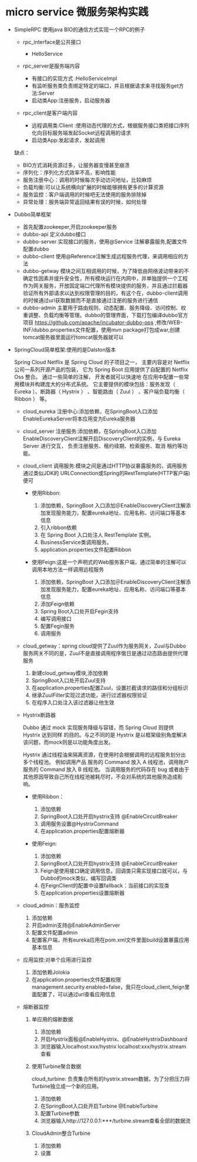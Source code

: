 # micro service 微服务架构实践

* SimpleRPC 使用java BIO的通信方式实现一个RPC的例子
	
	* rpc_interface是公共接口
	
		* HelloService
	* rpc_server是服务端内容
	
		* 有接口的实现方式 :HelloServiceImpl
		* 有监听服务类负责绑定特定的端口，并且根据请求来寻找服务get方法:Server
		* 启动类App:注册服务，启动服务器	
	* rpc_client是客户端内容
	
		* 远程调用类:Client<T> :使用动态代理的方式，根据服务接口类把接口序列化向目标服务端发起Socket远程调用的请求
		* 启动类App:发起请求，发起调用

	缺点：
	
	* BIO方式消耗资源过多，让服务器变慢甚至崩溃
	* 序列化：序列化方式效率不高，影响性能
	* 服务注册中心：调用的时候每次手动访问地址，比较麻烦
	* 负载均衡:可以让系统横向扩展的时候能够拥有更多的计算资源
	* 服务监控：客户端调用的时候吧无法使用的服务排除掉
	* 异常处理：服务端异常返回结果有误的时候，如何处理

* Dubbo简单框架

	* 首先配置zookeeper,开启zookeeper服务
	* dubbo-api 定义dubbo接口
	* dubbo-server 实现接口的服务，使用@Service 注解暴露服务,配置文件配置dubbo
	* dubbo-client 使用@Reference注解生成远程服务代理，来调用相应的方法
	* dubbo-getway 模块之间互相调用的时候，为了降低由网络波动带来的不确定性因素并提升安全性，所有模块运行在内网中，并单独提供一个工程作为网关服务，开放固定端口代理所有模块提供的服务，并且通过拦截器验证所有外部请求以达到权限管理的目的，有这个在，dubbo-client调用的时候通过url获取数据而不是直接通过注册的服务进行通信
	* dubbo-admin 主要用于路由规则、动态配置、服务降级、访问控制、权重调整、负载均衡等管理。dubbo的管理界面，下载打包编译dubbo官方项目 https://github.com/apache/incubator-dubbo-ops ,修改/WEB-INF/dubbo.properties文件配置，使用mvn package打包成war,创建tomcat服务器里面运行tomcat服务器就可以

* SpringCloud简单框架:使用的是Dalston版本
	
	Spring Cloud Netflix 是 Spring Cloud 的子项目之一， 主要内容是对 Netflix 公司一系列开源产品的包装， 它为 Spring Boot 应用提供了自配置的 Netflix Oss 整合。 通过一些简单的注解， 开发者就可以快速地 在应用中配置一些常用模块井构建庞大的分布式系统。 它主要提供的模块包括：服务发现（ Eureka ）、断路器（ Hystrix ） 、智能路由（ Zuul ） 、客户端负载均衡（ Ribbon ） 等。
	
	* cloud_eureka 注册中心:添加依赖，在SpringBoot入口添加EnableEurekaServer将本应用变为Eureka服务器
	
	* cloud_server 注册服务:添加依赖，在SpringBoot入口添加EnableDiscoveryClient注解开启DiscoveryClient的实例，与 Eureka Server 进行交互， 负责注册服务、租约续期、检索服务、取消 租约等功能。
	
	* cloud_client 调用服务:模块之间是通过HTTP协议暴露服务的，调用服务通过类似JDK的 URLConnection或Spring的RestTemplate(HTTP客户端)便可
		
		* 使用Ribbon:
		
			1. 添加依赖，SpringBoot 入口添加＠EnableDiscoveryClient注解添加发现服务能力，配置eureka地址、应用名称、访问端口等基本信息 
			2. 引入ribbon依赖
			3. 在 Spring Boot 入口处注人 RestTemplate 实例。
			4. BusinessService类调用服务。
			5. application.properties文件配置Ribbon
		
		* 使用Feign:这是一个声明式的Web服务客户端，通过简单的注解可以调用本地方法一样调用远程服务
			
			1. 添加依赖，SpringBoot 入口添加＠EnableDiscoveryClient注解添加发现服务能力，配置eureka地址、应用名称、访问端口等基本信息 
			2. 添加Feign依赖
			3. Spring Boot入口处开启Fegin支持
			4. 编写调用接口
			5. 配置Fegin服务
			6. 调用服务
	* cloud_getway：spring cloud提供了Zuul作为服务网关，Zuul与Dubbo服务网关不同的是，Zuul不是直接调用程序俄日是通过动态路由提供代理服务
		
		1. 新建cloud_getway模块,添加依赖
		2. SpringBoot入口处开启Zuul支持
		3. 在application.properties配置Zuul，设置拦截请求的路径和分组标识
		4. 继承ZuulFilter实现过滤功能，进行过滤器权限验证
		5. 在程序入口处注入该过滤器让他生效
	
	* Hystrix断路器
		
		Dubbo 通过 mock 实现服务降级与容错，而 Spring Cloud 则提供 Hystrix 达到同样 的目的。与之不同的是 Hystrix 是以框架级别角度解决该问题，而mock则是以功能角度出发。

		Hystrix 通过线程油来隔离资源，在使用时会根据调用的远程服务划分出多个线程池。 例如调用产品 服务的 Command 放入 A 线程池，调用账户服务的 Command 放入 B 线程池。 当调用服务的代码存在 bug 或者由于其他原因导致自己所在线程池被耗尽时，不会对系统的其他服务造成影响。
			
		* 使用Ribbon：
			
			1. 添加依赖
			2. SpringBoot入口处开启hystrix支持 @EnableCircuitBreaker
			3. 调用服务设置@HystrixCommand
			4. 在application.properties配置熔断器
		* 使用Feign:
			1. 添加依赖
			2. SpringBoot入口处开启hystrix支持 @EnableCircuitBreaker
			3. Feign是使用接口确定调用信息，回调类只需实现接口就可以，与Dubbo的mock类似，编写回调类
			4. 在FeignClient的配置中设置fallback：当前接口的实现类
			5. 在application.properties设置熔断器
	* cloud_admin：服务监控

		1. 添加依赖
		2. 开启admin支持@EnableAdminServer
		3. 配置文件配置admin
		4. 配置客户端，所有eureka应用在pom.xml文件里面build设置暴露应用基本信息
	
	* 应用监控:对单个应用进行监控
		
		1. 添加依赖Jolokia
		2. 在application.properties文件配置权限management.security.enabled=false，我只在cloud_client_feign里面配置了，可以通过url查看应用信息
	
	* 熔断器监控
		
		1. 单应用的熔断数据

			1. 添加依赖
			2. 开启Hystrix面板@EnableHystrix、@EnableHystrixDashboard
			3. 浏览器输入localhost:xxx/hystrix localhost:xxx/hystrix.stream 查看
		2. 	使用Turbine聚合数据

			cloud_turbine: 负责集合所有的hystrix.stream数据，为了分担压力将Turbine独立成一个新的应用。
			
			1. 添加依赖
			2. 在SpringBoot入口处开启Turbine @EnableTurbine
			3. 配置Turbine参数
			4. 浏览器输入http://127.0.0.1:***/turbine.stream查看全部的数据流
			
		3. CloudAdmin整合Turbine

			1. 添加依赖
			2. 设置